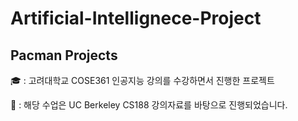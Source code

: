 # Artificial-Intellignece-Project

## Pacman Projects

🎓 : 고려대학교 COSE361 인공지능 강의를 수강하면서 진행한 프로젝트

📖 : 해당 수업은 UC Berkeley CS188 강의자료를 바탕으로 진행되었습니다.




